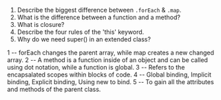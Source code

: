 
1. Describe the biggest difference between `.forEach` & `.map`.
2. What is the difference between a function and a method?
3. What is closure?
4. Describe the four rules of the 'this' keyword.
5. Why do we need super() in an extended class?


1 -- forEach changes the parent array, while map creates a new changed array.
2 --  A method is a function inside of an object and can be called using dot notation, while a function is global.
3 -- Refers to the encapsalated scopes within blocks of code. 
4 -- Global binding, Implicit binding, Explicit binding, Using new to bind. 
5 -- To gain all the attributes and methods of the parent class.

